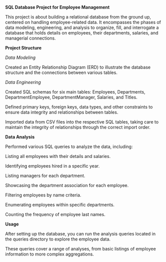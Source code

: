 **SQL Database Project for Employee Management**

This project is about building a relational database from the ground up, centered on handling employee-related data. It encompasses the phases of data modeling, engineering, and analysis to organize, fill, and interrogate a database that holds details on employees, their departments, salaries, and managerial connections.

**Project Structure**

*Data Modeling*

Created an Entity Relationship Diagram (ERD) to illustrate the database structure and the connections between various tables.

*Data Engineering*

Created SQL schemas for six main tables: Employees, Departments, DepartmentEmployee, DepartmentManager, Salaries, and Titles.

Defined primary keys, foreign keys, data types, and other constraints to ensure data integrity and relationships between tables.

Imported data from CSV files into the respective SQL tables, taking care to maintain the integrity of relationships through the correct import order.

**Data Analysis**

Performed various SQL queries to analyze the data, including:

Listing all employees with their details and salaries.

Identifying employees hired in a specific year.

Listing managers for each department.

Showcasing the department association for each employee.

Filtering employees by name criteria.

Enumerating employees within specific departments.

Counting the frequency of employee last names.

**Usage**

After setting up the database, you can run the analysis queries located in the queries directory to explore the employee data.

These queries cover a range of analyses, from basic listings of employee information to more complex aggregations.
